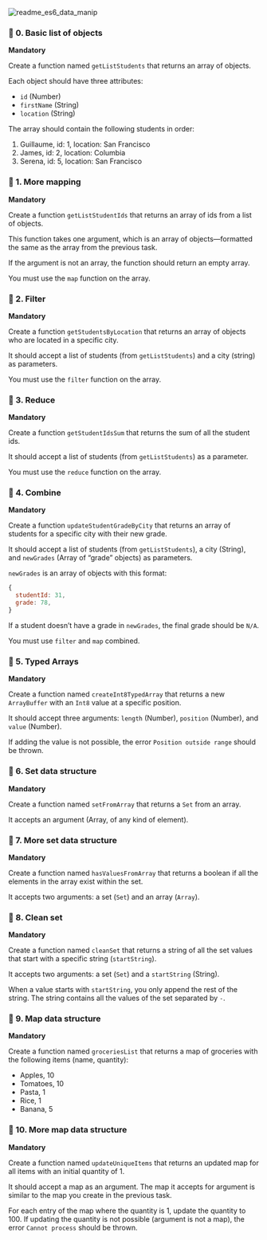 ![readme_es6_data_manip](https://github.com/chloe0524/holbertonschool-web_back_end/assets/127857895/2d7ec46b-e7c5-42df-be9b-68eae262e6c2)

### :round_pushpin: 0. Basic list of objects
**Mandatory**

Create a function named `getListStudents` that returns an array of objects.

Each object should have three attributes:
- `id` (Number)
- `firstName` (String)
- `location` (String)

The array should contain the following students in order:
1. Guillaume, id: 1, location: San Francisco
2. James, id: 2, location: Columbia
3. Serena, id: 5, location: San Francisco


### :round_pushpin: 1. More mapping
**Mandatory**

Create a function `getListStudentIds` that returns an array of ids from a list of objects.

This function takes one argument, which is an array of objects—formatted the same as the array from the previous task.

If the argument is not an array, the function should return an empty array.

You must use the `map` function on the array.


### :round_pushpin: 2. Filter
**Mandatory**

Create a function `getStudentsByLocation` that returns an array of objects who are located in a specific city.

It should accept a list of students (from `getListStudents`) and a city (string) as parameters.

You must use the `filter` function on the array.


### :round_pushpin: 3. Reduce
**Mandatory**

Create a function `getStudentIdsSum` that returns the sum of all the student ids.

It should accept a list of students (from `getListStudents`) as a parameter.

You must use the `reduce` function on the array.


### :round_pushpin: 4. Combine
**Mandatory**

Create a function `updateStudentGradeByCity` that returns an array of students for a specific city with their new grade.

It should accept a list of students (from `getListStudents`), a city (String), and `newGrades` (Array of “grade” objects) as parameters.

`newGrades` is an array of objects with this format:
```javascript
{
  studentId: 31,
  grade: 78,
}
```

If a student doesn’t have a grade in `newGrades`, the final grade should be `N/A`.

You must use `filter` and `map` combined.


### :round_pushpin: 5. Typed Arrays
**Mandatory**

Create a function named `createInt8TypedArray` that returns a new `ArrayBuffer` with an `Int8` value at a specific position.

It should accept three arguments: `length` (Number), `position` (Number), and `value` (Number).

If adding the value is not possible, the error `Position outside range` should be thrown.


### :round_pushpin: 6. Set data structure
**Mandatory**

Create a function named `setFromArray` that returns a `Set` from an array.

It accepts an argument (Array, of any kind of element).


### :round_pushpin: 7. More set data structure
**Mandatory**

Create a function named `hasValuesFromArray` that returns a boolean if all the elements in the array exist within the set.

It accepts two arguments: a set (`Set`) and an array (`Array`).


### :round_pushpin: 8. Clean set
**Mandatory**

Create a function named `cleanSet` that returns a string of all the set values that start with a specific string (`startString`).

It accepts two arguments: a set (`Set`) and a `startString` (String).

When a value starts with `startString`, you only append the rest of the string. The string contains all the values of the set separated by `-`.


### :round_pushpin: 9. Map data structure
**Mandatory**

Create a function named `groceriesList` that returns a map of groceries with the following items (name, quantity):
- Apples, 10
- Tomatoes, 10
- Pasta, 1
- Rice, 1
- Banana, 5

### :round_pushpin: 10. More map data structure
**Mandatory**

Create a function named `updateUniqueItems` that returns an updated map for all items with an initial quantity of 1.

It should accept a map as an argument. The map it accepts for argument is similar to the map you create in the previous task.

For each entry of the map where the quantity is 1, update the quantity to 100. If updating the quantity is not possible (argument is not a map), the error `Cannot process` should be thrown.

